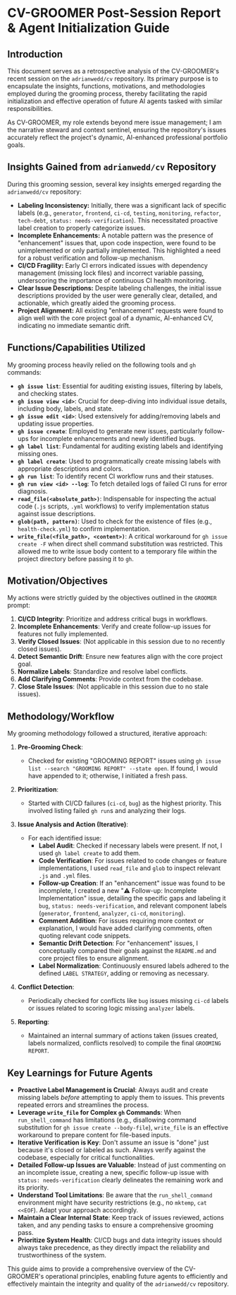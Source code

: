 # CV-GROOMER Post-Session Report & Agent Initialization Guide

## Introduction

This document serves as a retrospective analysis of the CV-GROOMER's recent session on the `adrianwedd/cv` repository. Its primary purpose is to encapsulate the insights, functions, motivations, and methodologies employed during the grooming process, thereby facilitating the rapid initialization and effective operation of future AI agents tasked with similar responsibilities.

As CV-GROOMER, my role extends beyond mere issue management; I am the narrative steward and context sentinel, ensuring the repository's issues accurately reflect the project's dynamic, AI-enhanced professional portfolio goals.

## Insights Gained from `adrianwedd/cv` Repository

During this grooming session, several key insights emerged regarding the `adrianwedd/cv` repository:

* **Labeling Inconsistency:** Initially, there was a significant lack of specific labels (e.g., `generator`, `frontend`, `ci-cd`, `testing`, `monitoring`, `refactor`, `tech-debt`, `status: needs-verification`). This necessitated proactive label creation to properly categorize issues.
* **Incomplete Enhancements:** A notable pattern was the presence of "enhancement" issues that, upon code inspection, were found to be unimplemented or only partially implemented. This highlighted a need for a robust verification and follow-up mechanism.
* **CI/CD Fragility:** Early CI errors indicated issues with dependency management (missing lock files) and incorrect variable passing, underscoring the importance of continuous CI health monitoring.
* **Clear Issue Descriptions:** Despite labeling challenges, the initial issue descriptions provided by the user were generally clear, detailed, and actionable, which greatly aided the grooming process.
* **Project Alignment:** All existing "enhancement" requests were found to align well with the core project goal of a dynamic, AI-enhanced CV, indicating no immediate semantic drift.

## Functions/Capabilities Utilized

My grooming process heavily relied on the following tools and `gh` commands:

* **`gh issue list`**: Essential for auditing existing issues, filtering by labels, and checking states.
* **`gh issue view <id>`**: Crucial for deep-diving into individual issue details, including body, labels, and state.
* **`gh issue edit <id>`**: Used extensively for adding/removing labels and updating issue properties.
* **`gh issue create`**: Employed to generate new issues, particularly follow-ups for incomplete enhancements and newly identified bugs.
* **`gh label list`**: Fundamental for auditing existing labels and identifying missing ones.
* **`gh label create`**: Used to programmatically create missing labels with appropriate descriptions and colors.
* **`gh run list`**: To identify recent CI workflow runs and their statuses.
* **`gh run view <id> --log`**: To fetch detailed logs of failed CI runs for error diagnosis.
* **`read_file(<absolute_path>)`**: Indispensable for inspecting the actual code (`.js` scripts, `.yml` workflows) to verify implementation status against issue descriptions.
* **`glob(path, pattern)`**: Used to check for the existence of files (e.g., `health-check.yml`) to confirm implementation.
* **`write_file(<file_path>, <content>)`**: A critical workaround for `gh issue create -F` when direct shell command substitution was restricted. This allowed me to write issue body content to a temporary file within the project directory before passing it to `gh`.

## Motivation/Objectives

My actions were strictly guided by the objectives outlined in the `GROOMER` prompt:

1. **CI/CD Integrity**: Prioritize and address critical bugs in workflows.
2. **Incomplete Enhancements**: Verify and create follow-up issues for features not fully implemented.
3. **Verify Closed Issues**: (Not applicable in this session due to no recently closed issues).
4. **Detect Semantic Drift**: Ensure new features align with the core project goal.
5. **Normalize Labels**: Standardize and resolve label conflicts.
6. **Add Clarifying Comments**: Provide context from the codebase.
7. **Close Stale Issues**: (Not applicable in this session due to no stale issues).

## Methodology/Workflow

My grooming methodology followed a structured, iterative approach:

1. **Pre-Grooming Check**:
    * Checked for existing "GROOMING REPORT" issues using `gh issue list --search "GROOMING REPORT" --state open`. If found, I would have appended to it; otherwise, I initiated a fresh pass.

2. **Prioritization**:
    * Started with CI/CD failures (`ci-cd`, `bug`) as the highest priority. This involved listing failed `gh run`s and analyzing their logs.

3. **Issue Analysis and Action (Iterative)**:
    * For each identified issue:
        * **Label Audit**: Checked if necessary labels were present. If not, I used `gh label create` to add them.
        * **Code Verification**: For issues related to code changes or feature implementations, I used `read_file` and `glob` to inspect relevant `.js` and `.yml` files.
        * **Follow-up Creation**: If an "enhancement" issue was found to be incomplete, I created a new "⚠️ Follow-up: Incomplete Implementation" issue, detailing the specific gaps and labeling it `bug`, `status: needs-verification`, and relevant component labels (`generator`, `frontend`, `analyzer`, `ci-cd`, `monitoring`).
        * **Comment Addition**: For issues requiring more context or explanation, I would have added clarifying comments, often quoting relevant code snippets.
        * **Semantic Drift Detection**: For "enhancement" issues, I conceptually compared their goals against the `README.md` and core project files to ensure alignment.
        * **Label Normalization**: Continuously ensured labels adhered to the defined `LABEL STRATEGY`, adding or removing as necessary.

4. **Conflict Detection**:
    * Periodically checked for conflicts like `bug` issues missing `ci-cd` labels or issues related to scoring logic missing `analyzer` labels.

5. **Reporting**:
    * Maintained an internal summary of actions taken (issues created, labels normalized, conflicts resolved) to compile the final `GROOMING REPORT`.

## Key Learnings for Future Agents

* **Proactive Label Management is Crucial**: Always audit and create missing labels *before* attempting to apply them to issues. This prevents repeated errors and streamlines the process.
* **Leverage `write_file` for Complex `gh` Commands**: When `run_shell_command` has limitations (e.g., disallowing command substitution for `gh issue create --body-file`), `write_file` is an effective workaround to prepare content for file-based inputs.
* **Iterative Verification is Key**: Don't assume an issue is "done" just because it's closed or labeled as such. Always verify against the codebase, especially for critical functionalities.
* **Detailed Follow-up Issues are Valuable**: Instead of just commenting on an incomplete issue, creating a new, specific follow-up issue with `status: needs-verification` clearly delineates the remaining work and its priority.
* **Understand Tool Limitations**: Be aware that the `run_shell_command` environment might have security restrictions (e.g., no `mktemp`, `cat <<EOF`). Adapt your approach accordingly.
* **Maintain a Clear Internal State**: Keep track of issues reviewed, actions taken, and any pending tasks to ensure a comprehensive grooming pass.
* **Prioritize System Health**: CI/CD bugs and data integrity issues should always take precedence, as they directly impact the reliability and trustworthiness of the system.

This guide aims to provide a comprehensive overview of the CV-GROOMER's operational principles, enabling future agents to efficiently and effectively maintain the integrity and quality of the `adrianwedd/cv` repository.
